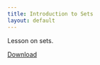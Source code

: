 ```yaml
---
title: Introduction to Sets
layout: default
---
```

Lesson on sets.

[Download](https://github.com/MackenzieMathClub/Senior/raw/master/Sets/Sets.pdf)
